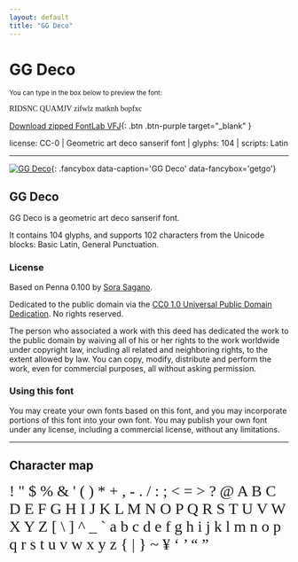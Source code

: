 ```yaml
---
layout: default
title: "GG Deco"
---
```


# GG Deco

<small>You can type in the box below to preview the font:</small>

<div contenteditable="true" class="texteditor" style="font-family: 'GG Deco';">
<p spellcheck="false">RIDSNC QUAMJV zifwlz matknh bopfxc</p>
</div>

[Download zipped FontLab VFJ](https://cdn.jsdelivr.net/gh/fontlabcom/getgo-fonts/getgo-fonts/cc0/deco/deco.vfj){: .btn .btn-purple target="_blank" }

license: CC-0 \| Geometric art deco sanserif font \| glyphs: 104 \| scripts: Latin

---


[![GG Deco](../illustrations/deco.png)](../illustrations/deco.png){: .fancybox data-caption='GG Deco' data-fancybox='getgo'}


## GG Deco

GG Deco is a geometric art deco sanserif font.

It contains 104 glyphs, and supports 102 characters from the Unicode blocks: Basic Latin, General Punctuation.

### License

Based on Penna 0.100 by [Sora Sagano](http://dotcolon.net/font/penna).

Dedicated to the public domain via the [CC0 1.0 Universal Public Domain Dedication](https://creativecommons.org/publicdomain/zero/1.0/). No rights reserved.

The person who associated a work with this deed has dedicated the work to the public domain by waiving all of his or her rights to the work worldwide under copyright law, including all related and neighboring rights, to the extent allowed by law. You can copy, modify, distribute and perform the work, even for commercial purposes, all without asking permission.

### Using this font

You may create your own fonts based on this font, and you may incorporate portions of this font into your own font. You may publish your own font under any license, including a commercial license, without any limitations.



---

## Character map

<div style="font-family: 'GG Deco'; font-size: 2em;">
! " $ % & ' ( ) * + , - . / : ; < = > ? @ A B C D E F G H I J K L M N O P Q R S T U V W X Y Z [ \ ] ^ _ ` a b c d e f g h i j k l m n o p q r s t u v w x y z { | } ~ ¥ ‘ ’ “ ”
</div>

